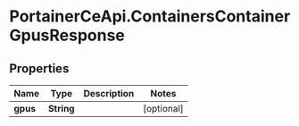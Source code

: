 # PortainerCeApi.ContainersContainerGpusResponse

## Properties
Name | Type | Description | Notes
------------ | ------------- | ------------- | -------------
**gpus** | **String** |  | [optional] 


